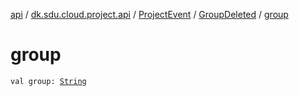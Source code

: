 [api](../../../index.md) / [dk.sdu.cloud.project.api](../../index.md) / [ProjectEvent](../index.md) / [GroupDeleted](index.md) / [group](./group.md)

# group

`val group: `[`String`](https://kotlinlang.org/api/latest/jvm/stdlib/kotlin/-string/index.html)